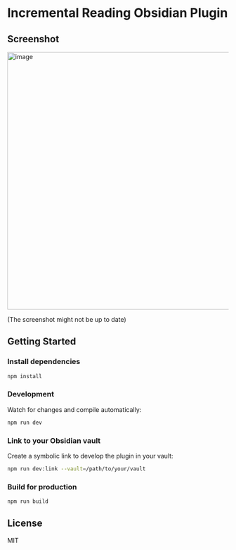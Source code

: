 # Incremental Reading Obsidian Plugin

## Screenshot

<img width="1121" height="585" alt="image" src="https://github.com/user-attachments/assets/ffba8260-ccdf-43be-89c5-95b0b75c9706" />

(The screenshot might not be up to date)

## Getting Started

### Install dependencies

```sh
npm install
```

### Development

Watch for changes and compile automatically:

```sh
npm run dev
```

### Link to your Obsidian vault

Create a symbolic link to develop the plugin in your vault:

```sh
npm run dev:link --vault=/path/to/your/vault
```

### Build for production

```sh
npm run build
```

## License

MIT

